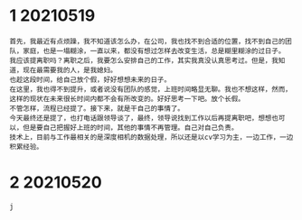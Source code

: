 # 1 20210519

	首先，我最近有点烦躁，我不知道该怎么办，在公司，我也找不到合适的位置，找不到自己的团队，家庭，也是一塌糊涂，一直以来，都没有想过怎样去改变生活，总是糊里糊涂的过日子。
	我应该提离职吗？离职之后，我要怎么安排自己的工作，其实我真没认真思考过。但是，我知道，现在最需要我的人，是我媳妇。
	也趁这段时间，给自己放个假，好好想想未来的日子。
	在这里，我也得不到提升，或者说没有团队的感觉，上班时间略显无聊。我也不想这样，然而，这样的现状在未来很长时间内都不会有所改变的。好好思考一下吧。放个长假。
	不管怎样，流程已经提了。接下来，就是干自己的事情了。
	今天最终还是提了，也打电话跟领导谈了，最终，领导说找到工作以后再提离职吧，想想也可以，但是要自己把握好上班的时间，其他的事情不再管理。自己对自己负责。
	技术上，目前与工作最相关的是深度相机的数据处理，所以还是以cv学习为主，一边工作，一边积累经验。

# 2 20210520

	j 
<!--stackedit_data:
eyJoaXN0b3J5IjpbLTk2Njk4MDczMCwtMTY2NDc2Mjk3OSwxNT
I3Njg0NTE2LDE5MDQ5ODEyNV19
-->